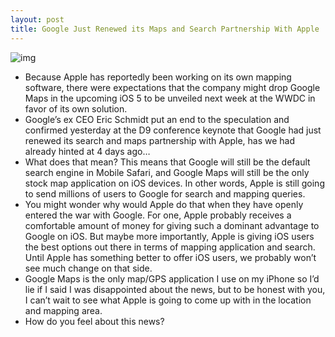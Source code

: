 ```yaml
---
layout: post
title: Google Just Renewed its Maps and Search Partnership With Apple
---
```

![img](http://media.idownloadblog.com/wp-content/uploads/2011/02/google-maps-iphone-icon.jpg)
* Because Apple has reportedly been working on its own mapping software, there were expectations that the company might drop Google Maps in the upcoming iOS 5 to be unveiled next week at the WWDC in favor of its own solution.
* Google’s ex CEO Eric Schmidt put an end to the speculation and confirmed yesterday at the D9 conference keynote that Google had just renewed its search and maps partnership with Apple, has we had already hinted at 4 days ago…
* What does that mean? This means that Google will still be the default search engine in Mobile Safari, and Google Maps will still be the only stock map application on iOS devices. In other words, Apple is still going to send millions of users to Google for search and mapping queries.
* You might wonder why would Apple do that when they have openly entered the war with Google. For one, Apple probably receives a comfortable amount of money for giving such a dominant advantage to Google on iOS. But maybe more importantly, Apple is giving iOS users the best options out there in terms of mapping application and search. Until Apple has something better to offer iOS users, we probably won’t see much change on that side.
* Google Maps is the only map/GPS application I use on my iPhone so I’d lie if I said I was disappointed about the news, but to be honest with you, I can’t wait to see what Apple is going to come up with in the location and mapping area.
* How do you feel about this news?

